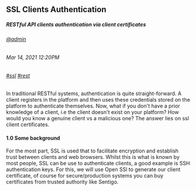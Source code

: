 ## SSL Clients Authentication
##### *RESTful API clients authentication via client certificates*
###### [@admin](/whoami)
###### Mar 14, 2021 12:20PM
###### [#ssl]() [#rest]()

In traditional RESTful systems, authentication is quite straight-forward. A client registers in the platform and then uses these credentials stored on the platform to authenticate themselves. Now, what if you don't have a prior knowledge of a client, i.e the client doesn't exist on your platform? How would you know a genuine client vs a malicious one? The answer lies on ssl client certificates.

#### 1.0 Some background 
For the most part, SSL is used that to facilitate encryption and establish trust between clients and web browsers. Whilst this is what is known by most 
people, SSL can be use to authenticate clients, a good example is SSH authentication keys. 
For this, we will use Open SSl to generate our client certificate, of course for secure/production systems you can 
buy certificates from trusted authority like Sentigo. 

 
